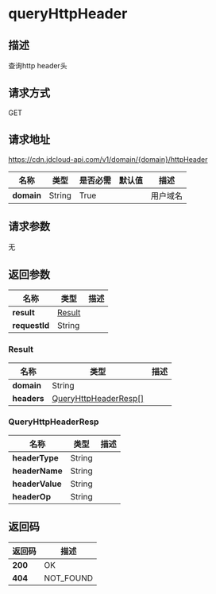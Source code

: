 # queryHttpHeader


## 描述
查询http header头

## 请求方式
GET

## 请求地址
https://cdn.jdcloud-api.com/v1/domain/{domain}/httpHeader

|名称|类型|是否必需|默认值|描述|
|---|---|---|---|---|
|**domain**|String|True| |用户域名|

## 请求参数
无


## 返回参数
|名称|类型|描述|
|---|---|---|
|**result**|[Result](queryhttpheader#result)| |
|**requestId**|String| |

### <div id="result">Result</div>
|名称|类型|描述|
|---|---|---|
|**domain**|String| |
|**headers**|[QueryHttpHeaderResp[]](queryhttpheader#queryhttpheaderresp)| |
### <div id="queryhttpheaderresp">QueryHttpHeaderResp</div>
|名称|类型|描述|
|---|---|---|
|**headerType**|String| |
|**headerName**|String| |
|**headerValue**|String| |
|**headerOp**|String| |

## 返回码
|返回码|描述|
|---|---|
|**200**|OK|
|**404**|NOT_FOUND|